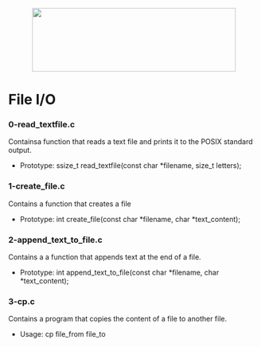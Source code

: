 <p align="center">
  <img width="409" height="128" src="https://www.holbertonschool.com/holberton-logo.png">
</p>

# File I/O

### 0-read_textfile.c

Containsa function that reads a text file and prints it to the POSIX standard output.

* Prototype: ssize_t read_textfile(const char *filename, size_t letters);


### 1-create_file.c

Contains a function that creates a file

* Prototype: int create_file(const char *filename, char *text_content);


### 2-append_text_to_file.c

Contains a a function that appends text at the end of a file.

* Prototype: int append_text_to_file(const char *filename, char *text_content);

### 3-cp.c

Contains a program  that copies the content of a file to another file.

* Usage: cp file_from file_to

